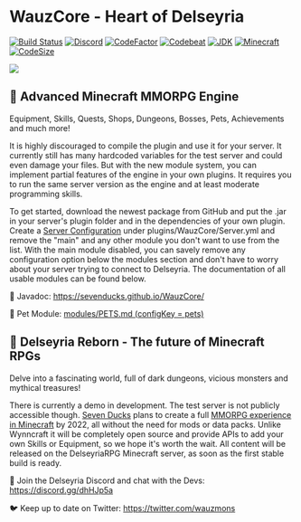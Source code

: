 # WauzCore - Heart of Delseyria
[![Build Status](https://github.com/SevenDucks/WauzCore/actions/workflows/maven.yml/badge.svg)](https://github.com/SevenDucks/WauzCore/actions/workflows/maven.yml)
[![Discord](https://img.shields.io/discord/212147184999596032)](https://discord.gg/dhHJp5a)
[![CodeFactor](https://www.codefactor.io/repository/github/sevenducks/wauzcore/badge)](https://www.codefactor.io/repository/github/sevenducks/wauzcore)
[![Codebeat](https://codebeat.co/badges/54809851-9b0b-4970-a486-754de395c884)](https://codebeat.co/projects/github-com-sevenducks-wauzcore-master)
[![JDK](https://img.shields.io/badge/Java-OpenJDK%2011-orange.svg)](https://adoptopenjdk.net/index.html)
[![Minecraft](https://img.shields.io/badge/Minecraft-PaperMC%201.16.5-orange.svg)](https://papermc.io/downloads#Paper-1.16)
[![CodeSize](https://img.shields.io/github/languages/code-size/SevenDucks/WauzCore)](https://shields.io/category/size)

<a href="https://seven-ducks.com/delseyria.html"><img src="https://seven-ducks.com/assets/images/banner-delseyria.png"/></a> 

## :crown: Advanced Minecraft MMORPG Engine
Equipment, Skills, Quests, Shops, Dungeons, Bosses, Pets, Achievements and much more!

It is highly discouraged to compile the plugin and use it for your server. It currently still has many hardcoded variables for the test server and could even damage your files. But with the new module system, you can implement partial features of the engine in your own plugins. It requires you to run the same server version as the engine and at least moderate programming skills.

To get started, download the newest package from GitHub and put the .jar in your server's plugin folder and in the dependencies of your own plugin. Create a [Server Configuration](./examples/Server.yml) under plugins/WauzCore/Server.yml and remove the "main" and any other module you don't want to use from the list. With the main module disabled, you can savely remove any configuration option below the modules section and don't have to worry about your server trying to connect to Delseyria. The documentation of all usable modules can be found below.

:orange_book: Javadoc: https://sevenducks.github.io/WauzCore/

:hamster: Pet Module: [modules/PETS.md (configKey = pets)](./modules/PETS.md)

## :sunrise_over_mountains: Delseyria Reborn - The future of Minecraft RPGs
Delve into a fascinating world, full of dark dungeons, vicious monsters and mythical treasures!

There is currently a demo in development. The test server is not publicly accessible though. [Seven Ducks](https://github.com/SevenDucks) plans to create a full [MMORPG experience in Minecraft](https://seven-ducks.com/delseyria.html) by 2022, all without the need for mods or data packs. Unlike Wynncraft it will be completely open source and provide APIs to add your own Skills or Equipment, so we hope it's worth the wait. All content will be released on the DelseyriaRPG Minecraft server, as soon as the first stable build is ready.

:european_castle: Join the Delseyria Discord and chat with the Devs: https://discord.gg/dhHJp5a

:bird: Keep up to date on Twitter: https://twitter.com/wauzmons
